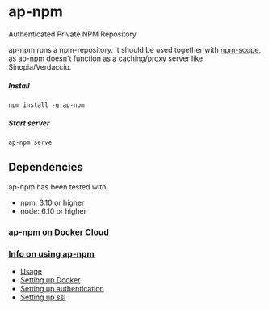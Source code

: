 # ap-npm
Authenticated Private  NPM Repository

ap-npm runs a npm-repository. 
It should be used together with [npm-scope](https://docs.npmjs.com/misc/scope), 
as ap-npm doesn't function as a caching/proxy server like Sinopia/Verdaccio. 

##### Install
```
npm install -g ap-npm
```

##### Start server
```
ap-npm serve
```
## Dependencies
ap-npm has been tested with:
- npm: 3.10 or higher
- node: 6.10 or higher


### [ap-npm on Docker Cloud](https://cloud.docker.com/swarm/meirbon/repository/docker/meirbon/ap-npm/general)
### [Info on using ap-npm](https://github.com/genkgo/ap-npm/wiki)
- [Usage](https://github.com/genkgo/ap-npm/wiki/Usage)
- [Setting up Docker](https://github.com/genkgo/ap-npm/wiki/Using-Docker)
- [Setting up authentication](https://github.com/genkgo/ap-npm/wiki/Authentication)
- [Setting up ssl](https://github.com/genkgo/ap-npm/wiki/Using-SSL)
